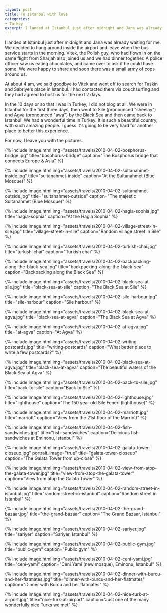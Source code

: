 ```yaml
---
layout: post
title: To Istanbul with love
categories:
- Turkey
excerpt: I landed at Istanbul just after midnight and Jana was already waiting for me. We decided to hang around inside the airport and leave when the bus service starts in the morning. Vitek, the Polish guy, who had flown in on the same flight from Sharjah also joined us and we had dinner together. A police officer saw us eating chocolates, and came over to ask if he could have some. We were happy to share and soon there was a small army of cops around us.
---
```


I landed at Istanbul just after midnight and Jana was already waiting for me. We
decided to hang around inside the airport and leave when the bus service starts
in the morning. Vitek, the Polish guy, who had flown in on the same flight from
Sharjah also joined us and we had dinner together. A police officer saw us
eating chocolates, and came over to ask if he could have some. We were happy to
share and soon there was a small army of cops around us.

At about 4 am, we said goodbye to Vitek and went off to search for Taskin and
Sabriye's place in Istanbul. I had contacted them via couchsurfing and they had
agreed to host us for the next 2 days.

In the 10 days or so that I was in Turkey, I did not blog at all. We were in
Istanbul for the first three days, then went to Sile (pronounced "sheelay") and
Agva (pronounced "awa") by the Black Sea and then came back to Istanbul. We had
a wonderful time in Turkey. It is such a beautiful country, with such amazing
people. I guess it's going to be very hard for another place to better this
experience.

For now, I leave you with the pictures.

{% include image.html
    img="assets/travels/2010-04-02-bosphorus-bridge.jpg"
    title="bosphorus-bridge"
    caption="The Bosphorus bridge that connects Europe &amp; Asia" %}

{% include image.html
    img="assets/travels/2010-04-02-sultanahmet-inside.jpg"
    title="sultanahmet-inside"
    caption="At the Sultanahmet (Blue Mosque)" %}

{% include image.html
    img="assets/travels/2010-04-02-sultanahmet-outside.jpg"
    title="sultanahmet-outside"
    caption="The majestic Sultanahmet (Blue Mosque)" %}

{% include image.html
    img="assets/travels/2010-04-02-hagia-sophia.jpg"
    title="hagia-sophia"
    caption="At the Hagia Sophia" %}

{% include image.html
    img="assets/travels/2010-04-02-village-street-in-sile.jpg"
    title="village-street-in-sile"
    caption="Random village street in Sile" %}

{% include image.html
    img="assets/travels/2010-04-02-turkish-chai.jpg"
    title="turkish-chai"
    caption="Turkish chai" %}

{% include image.html
    img="assets/travels/2010-04-02-backpacking-along-the-black-sea.jpg"
    title="backpacking-along-the-black-sea"
    caption="Backpacking along the Black Sea" %}

{% include image.html
    img="assets/travels/2010-04-02-black-sea-at-sile.jpg"
    title="black-sea-at-sile"
    caption="The Black Sea at Sile" %}

{% include image.html
    img="assets/travels/2010-04-02-sile-harbour.jpg"
    title="sile-harbour"
    caption="Sile harbour" %}

{% include image.html
    img="assets/travels/2010-04-02-black-sea-at-agva.jpg"
    title="black-sea-at-agva"
    caption="The Black Sea at Agva" %}

{% include image.html
    img="assets/travels/2010-04-02-at-agva.jpg"
    title="at-agva"
    caption="At Agva" %}

{% include image.html
    img="assets/travels/2010-04-02-writing-postcards.jpg"
    title="writing-postcards"
    caption="What better place to write a few postcards?" %}

{% include image.html
    img="assets/travels/2010-04-02-black-sea-at-agva.jpg"
    title="black-sea-at-agva"
    caption="The beautiful waters of the Black Sea at Agva" %}

{% include image.html
    img="assets/travels/2010-04-02-back-to-sile.jpg"
    title="back-to-sile"
    caption="Back to Sile" %}

{% include image.html
    img="assets/travels/2010-04-02-lighthouse.jpg"
    title="lighthouse"
    caption="The 150 year old Sile Feneri (lighthouse)" %}

{% include image.html
    img="assets/travels/2010-04-02-marriott.jpg"
    title="marriott"
    caption="View from the 21st floor of the Marriott" %}

{% include image.html
    img="assets/travels/2010-04-02-fish-sandwiches.jpg"
    title="fish-sandwiches"
    caption="Delicious fish sandwiches at Eminonu, Istanbul" %}

{% include image.html
    img="assets/travels/2010-04-02-galata-tower-closeup.jpg"
    portrait_image="true"
    title="galata-tower-closeup"
    caption="The Galata Tower from up-close" %}

{% include image.html
    img="assets/travels/2010-04-02-view-from-atop-the-galata-tower.jpg"
    title="view-from-atop-the-galata-tower"
    caption="View from atop the Galata Tower" %}

{% include image.html
    img="assets/travels/2010-04-02-random-street-in-istanbul.jpg"
    title="random-street-in-istanbul"
    caption="Random street in Istanbul" %}

{% include image.html
    img="assets/travels/2010-04-02-the-grand-bazaar.jpg"
    title="the-grand-bazaar"
    caption="The Grand Bazaar, Istanbul" %}

{% include image.html
    img="assets/travels/2010-04-02-sariyer.jpg"
    title="sariyer"
    caption="Sariyer, Istanbul" %}

{% include image.html
    img="assets/travels/2010-04-02-public-gym.jpg"
    title="public-gym"
    caption="Public gym" %}

{% include image.html
    img="assets/travels/2010-04-02-ceni-yami.jpg"
    title="ceni-yami"
    caption="Ceni Yami (new mosque), Eminonu, Istanbul" %}

{% include image.html
    img="assets/travels/2010-04-02-dinner-with-burcu-and-her-flatmates.jpg"
    title="dinner-with-burcu-and-her-flatmates"
    caption="Dinner with Burcu and her flatmates" %}

{% include image.html
    img="assets/travels/2010-04-02-nice-turk-at-airport.jpg"
    title="nice-turk-at-airport"
    caption="Just one of the many wonderfully nice Turks we met" %}
